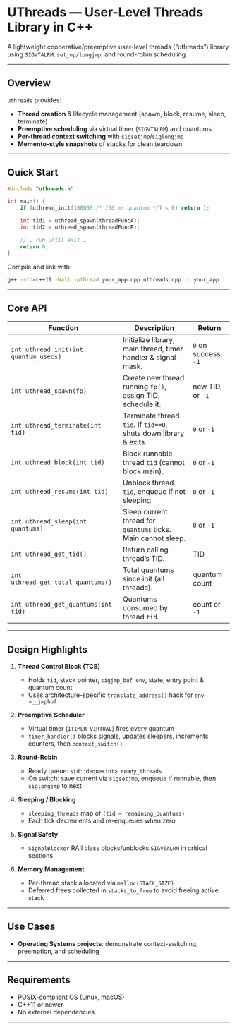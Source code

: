 # UThreads — User-Level Threads Library in C++

A lightweight cooperative/preemptive user-level threads (“uthreads”) library using `SIGVTALRM`, `setjmp/longjmp`, and round-robin scheduling.

---

## Overview

`uthreads` provides:

* **Thread creation** & lifecycle management (spawn, block, resume, sleep, terminate)
* **Preemptive scheduling** via virtual timer (`SIGVTALRM`) and quantums
* **Per-thread context switching** with `sigsetjmp`/`siglongjmp`
* **Memento-style snapshots** of stacks for clean teardown

---

## Quick Start

```cpp
#include "uthreads.h"

int main() {
    if (uthread_init(100000 /* 100 ms quantum */) < 0) return 1;

    int tid1 = uthread_spawn(threadFuncA);
    int tid2 = uthread_spawn(threadFuncB);

    // … run until exit …
    return 0;
}
```

Compile and link with:

```bash
g++ -std=c++11 -Wall -pthread your_app.cpp uthreads.cpp -o your_app
```

---

## Core API

| Function                              | Description                                                      | Return               |
| ------------------------------------- | ---------------------------------------------------------------- | -------------------- |
| `int uthread_init(int quantum_usecs)` | Initialize library, main thread, timer handler & signal mask.    | `0` on success, `-1` |
| `int uthread_spawn(fp)`               | Create new thread running `fp()`, assign TID, schedule it.       | new TID, or `-1`     |
| `int uthread_terminate(int tid)`      | Terminate thread `tid`. If `tid==0`, shuts down library & exits. | `0` or `-1`          |
| `int uthread_block(int tid)`          | Block runnable thread `tid` (cannot block main).                 | `0` or `-1`          |
| `int uthread_resume(int tid)`         | Unblock thread `tid`, enqueue if not sleeping.                   | `0` or `-1`          |
| `int uthread_sleep(int quantums)`     | Sleep current thread for `quantums` ticks. Main cannot sleep.    | `0` or `-1`          |
| `int uthread_get_tid()`               | Return calling thread’s TID.                                     | TID                  |
| `int uthread_get_total_quantums()`    | Total quantums since init (all threads).                         | quantum count        |
| `int uthread_get_quantums(int tid)`   | Quantums consumed by thread `tid`.                               | count or `-1`        |

---

## Design Highlights

1. **Thread Control Block (TCB)**

   * Holds `tid`, stack pointer, `sigjmp_buf env`, state, entry point & quantum count
   * Uses architecture-specific `translate_address()` hack for `env->__jmpbuf`

2. **Preemptive Scheduler**

   * Virtual timer (`ITIMER_VIRTUAL`) fires every quantum
   * `timer_handler()` blocks signals, updates sleepers, increments counters, then `context_switch()`

3. **Round-Robin**

   * Ready queue: `std::deque<int> ready_threads`
   * On switch: save current via `sigsetjmp`, enqueue if runnable, then `siglongjmp` to next

4. **Sleeping / Blocking**

   * `sleeping_threads` map of `(tid → remaining_quantums)`
   * Each tick decrements and re-enqueues when zero

5. **Signal Safety**

   * `SignalBlocker` RAII class blocks/unblocks `SIGVTALRM` in critical sections

6. **Memory Management**

   * Per-thread stack allocated via `malloc(STACK_SIZE)`
   * Deferred frees collected in `stacks_to_free` to avoid freeing active stack

---

## Use Cases

* **Operating Systems projects**: demonstrate context-switching, preemption, and scheduling

---

## Requirements

* POSIX-compliant OS (Linux, macOS)
* C++11 or newer
* No external dependencies

---
